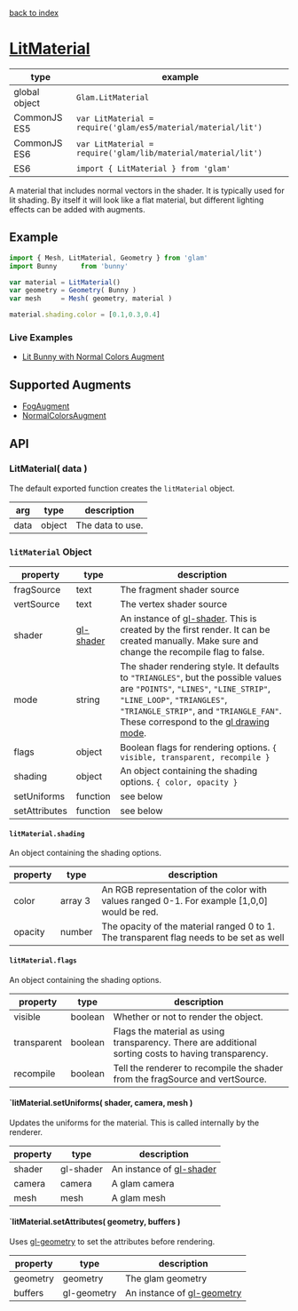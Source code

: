 [back to index](./)
# [LitMaterial](https://github.com/glamjs/glam/tree/master/lib/material/lit)

| type          | example |
| ------------- | ------------------------------------------------------------- |
| global object | `Glam.LitMaterial`                                            |
| CommonJS ES5  | `var LitMaterial = require('glam/es5/material/material/lit')` |
| CommonJS ES6  | `var LitMaterial = require('glam/lib/material/material/lit')` |
| ES6           | `import { LitMaterial } from 'glam'`                          |

A material that includes normal vectors in the shader. It is typically used for lit shading. By itself it will look like a flat material, but different lighting effects can be added with augments.

## Example

```js
import { Mesh, LitMaterial, Geometry } from 'glam'
import Bunny      from 'bunny'

var material = LitMaterial()
var geometry = Geometry( Bunny )
var mesh     = Mesh( geometry, material )

material.shading.color = [0.1,0.3,0.4]
```

### Live Examples

* [Lit Bunny with Normal Colors Augment](http://requirebin.com/?gist=TatumCreative/0c3c74675d0433d1daa1)

## Supported Augments

* [FogAugment](./material-augment-fog.md)
* [NormalColorsAugment](./material-augment-normal-colors.md)

## API

### LitMaterial( data )

The default exported function creates the `litMaterial` object. 

| arg  | type   | description |
| -----| ------ | ----------- |
| data | object | The data to use. |


### `litMaterial` Object

| property      | type      | description |
| ------------- | --------- | ----------- |
| fragSource    | text      | The fragment shader source |
| vertSource    | text      | The vertex shader source |
| shader        | [gl-shader](https://github.com/stackgl/gl-shader) | An instance of [gl-shader](https://github.com/stackgl/gl-shader). This is created by the first render. It can be created manually. Make sure and change the recompile flag to false. |
| mode          | string    | The shader rendering style. It defaults to `"TRIANGLES"`, but the possible values are `"POINTS"`, `"LINES"`, `"LINE_STRIP"`, `"LINE_LOOP"`, `"TRIANGLES"`, `"TRIANGLE_STRIP"`, and `"TRIANGLE_FAN"`. These correspond to the [gl drawing mode](https://msdn.microsoft.com/en-us/library/dn302395(v=vs.85).aspx). |
| flags         | object    | Boolean flags for rendering options. `{ visible, transparent, recompile }` |
| shading       | object    | An object containing the shading options. `{ color, opacity }` |
| setUniforms   | function  | see below |
| setAttributes | function  | see below |

#### `litMaterial.shading`

An object containing the shading options.

| property | type      | description |
| -------- | --------- | ----------- |
| color    | array 3   | An RGB representation of the color with values ranged 0-1. For example [1,0,0] would be red. |
| opacity  | number    | The opacity of the material ranged 0 to 1. The transparent flag needs to be set as well |

#### `litMaterial.flags`

An object containing the shading options.

| property    | type    | description |
| ----------- | ------- | ----------- |
| visible     | boolean | Whether or not to render the object. |
| transparent | boolean | Flags the material as using transparency. There are additional sorting costs to having transparency. |
| recompile   | boolean | Tell the renderer to recompile the shader from the fragSource and vertSource. |

#### `litMaterial.setUniforms( shader, camera, mesh )

Updates the uniforms for the material. This is called internally by the renderer.

| property | type      | description |
| -------- | --------- | ----------- |
| shader   | gl-shader | An instance of [gl-shader](https://github.com/stackgl/gl-shader) |
| camera   | camera    | A glam camera |
| mesh     | mesh      | A glam mesh   |

#### `litMaterial.setAttributes( geometry, buffers )

Uses [gl-geometry](https://github.com/hughsk/gl-geometry) to set the attributes before rendering.

| property | type        | description |
| -------- | ----------- | ----------- |
| geometry | geometry    | The glam geometry |
| buffers  | gl-geometry | An instance of [gl-geometry](https://github.com/hughsk/gl-geometry) |
